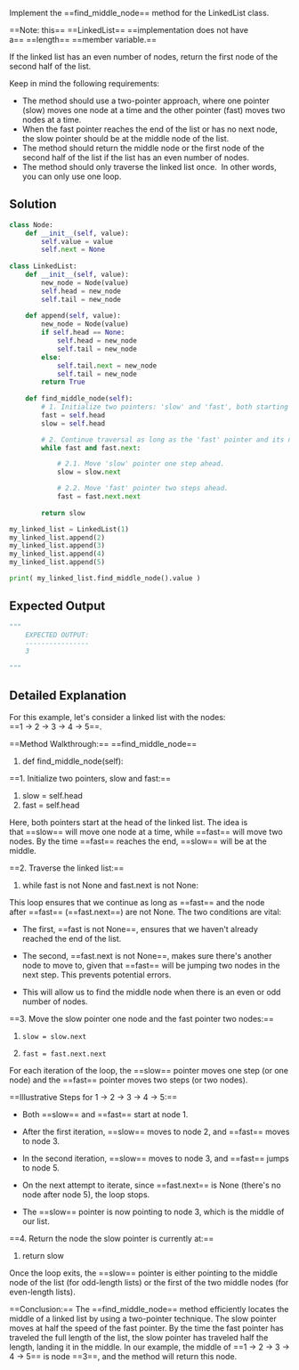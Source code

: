 Implement the ==find_middle_node== method for the LinkedList class.  
  
==Note: this== ==LinkedList== ==implementation does not have a== ==length== ==member variable.==  
  
If the linked list has an even number of nodes, return the first node of the second half of the list.  
  
Keep in mind the following requirements:

- The method should use a two-pointer approach, where one pointer (slow) moves one node at a time and the other pointer (fast) moves two nodes at a time.
- When the fast pointer reaches the end of the list or has no next node, the slow pointer should be at the middle node of the list.
- The method should return the middle node or the first node of the second half of the list if the list has an even number of nodes.
- The method should only traverse the linked list once.  In other words, you can only use one loop.

## Solution

```python
class Node:
    def __init__(self, value):
        self.value = value
        self.next = None
        
class LinkedList:
    def __init__(self, value):
        new_node = Node(value)
        self.head = new_node
        self.tail = new_node
       
    def append(self, value):
        new_node = Node(value)
        if self.head == None:
            self.head = new_node
            self.tail = new_node
        else:
            self.tail.next = new_node
            self.tail = new_node
        return True
        
    def find_middle_node(self):
	    # 1. Initialize two pointers: 'slow' and 'fast', both starting from the head.
        fast = self.head
        slow = self.head

		# 2. Continue traversal as long as the 'fast' pointer and its next node aren't None. This ensures we don't run into errors trying to access non-existent nodes.
        while fast and fast.next:

			# 2.1. Move 'slow' pointer one step ahead.
			slow = slow.next

			# 2.2. Move 'fast' pointer two steps ahead.
            fast = fast.next.next
            
        return slow

my_linked_list = LinkedList(1)
my_linked_list.append(2)
my_linked_list.append(3)
my_linked_list.append(4)
my_linked_list.append(5)

print( my_linked_list.find_middle_node().value )
```

## Expected Output

``` python
"""
    EXPECTED OUTPUT:
    ----------------
    3
    
"""
```

## Detailed Explanation

For this example, let's consider a linked list with the nodes:  
==1 → 2 → 3 → 4 → 5==.

==Method Walkthrough:== ==find_middle_node==

1. def find_middle_node(self):

  

==1. Initialize two pointers, slow and fast:==

1. slow = self.head
2. fast = self.head

Here, both pointers start at the head of the linked list. The idea is that ==slow== will move one node at a time, while ==fast== will move two nodes. By the time ==fast== reaches the end, ==slow== will be at the middle.

  

==2. Traverse the linked list:==

1. while fast is not None and fast.next is not None:

This loop ensures that we continue as long as ==fast== and the node after ==fast== (==fast.next==) are not None. The two conditions are vital:

- The first, ==fast is not None==, ensures that we haven't already reached the end of the list.
    
- The second, ==fast.next is not None==, makes sure there's another node to move to, given that ==fast== will be jumping two nodes in the next step. This prevents potential errors.
    
- This will allow us to find the middle node when there is an even or odd number of nodes.
    

  

==3. Move the slow pointer one node and the fast pointer two nodes:==

1.     slow = slow.next
2.     fast = fast.next.next

  

For each iteration of the loop, the ==slow== pointer moves one step (or one node) and the ==fast== pointer moves two steps (or two nodes).

  

==Illustrative Steps for 1 → 2 → 3 → 4 → 5:==

- Both ==slow== and ==fast== start at node 1.
    
- After the first iteration, ==slow== moves to node 2, and ==fast== moves to node 3.
    
- In the second iteration, ==slow== moves to node 3, and ==fast== jumps to node 5.
    
- On the next attempt to iterate, since ==fast.next== is None (there's no node after node 5), the loop stops.
    
- The ==slow== pointer is now pointing to node 3, which is the middle of our list.
    

  

==4. Return the node the slow pointer is currently at:==

1. return slow

  

Once the loop exits, the ==slow== pointer is either pointing to the middle node of the list (for odd-length lists) or the first of the two middle nodes (for even-length lists).

  

==Conclusion:== The ==find_middle_node== method efficiently locates the middle of a linked list by using a two-pointer technique. The slow pointer moves at half the speed of the fast pointer. By the time the fast pointer has traveled the full length of the list, the slow pointer has traveled half the length, landing it in the middle. In our example, the middle of ==1 → 2 → 3 → 4 → 5== is node ==3==, and the method will return this node.
